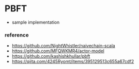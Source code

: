 # PBFT
- sample implementation

### reference
- https://github.com/NightWhistler/naivechain-scala
- https://github.com/MFQWKMR4/actor-model
- https://github.com/kashishkhullar/pbft
- https://qiita.com/4245Ryomt/items/395129513c655a67cdf2
